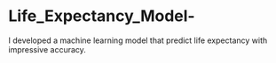 # Life_Expectancy_Model-
I developed a machine learning model that predict life expectancy with impressive accuracy.
